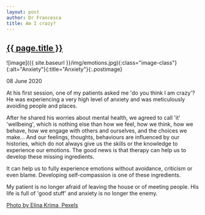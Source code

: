 ```yaml
---
layout: post
author: Dr Francesca
title: Am I crazy?
---
```


 <h2 class="postheader"><a href="{{ site.baseurl }}{{ page.url }}">{{ page.title }}</a></h2>


![image]({{ site.baseurl }}/img/emotions.jpg){:class="image-class"}{:alt="Anxiety"}{:title="Anxiety"}{:.postimage}

<p class="blogdate">08 June 2020</p>

At his first session, one of my patients asked me 'do you think I am crazy'? He was experiencing a very high level of anxiety and was meticulously avoiding people and places.

After he shared his worries about mental health, we agreed to call 'it' 'wellbeing', which is nothing else than how we feel, how we think, how we behave, how we engage with others and ourselves, and the choices we make... And our feelings, thoughts, behaviours are influenced by our histories, which do not always give us the skills or the knowledge to experience our emotions. The good news is that therapy can help us to develop these missing ingredients.

It can help us to fully experience emotions without avoidance, criticism or even blame. Developing self-compassion is one of these ingredients.

My patient is no longer afraid of leaving the house or of meeting people. His life is full of 'good stuff' and anxiety is no longer the enemy.  



<a href="https://www.pexels.com/photo/woman-s-face-3400813/">Photo by Elina Krima, Pexels</a>


<br>
<div class="sharethis-inline-share-buttons"></div>
<br>
